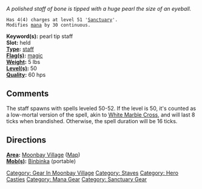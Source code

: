 *A polished staff of bone is tipped with a huge pearl the size of an
eyeball.*

`Has 4(4) charges at level 51 '`[`Sanctuary`](Sanctuary "wikilink")`'.`  
`Modifies `[`mana`](Mana_Points "wikilink")` by 30 continuous.`

**Keyword(s):** pearl tip staff  
**Slot:** held  
**[Type](:Category:_Object_Types "wikilink"):**
[staff](:Category:_Staves "wikilink")  
**[Flag(s)](:Category:_Object_Flags "wikilink"):**
[magic](Magic_Flag "wikilink")  
**[Weight](Object_Weight "wikilink"):** 5 lbs  
**[Level(s)](Object_Level "wikilink"):** 50  
**[Quality](Object_Quality "wikilink"):** 60 hps  

## Comments

The staff spawns with spells leveled 50-52. If the level is 50, it's
counted as a low-mortal version of the spell, akin to [White Marble
Cross](White_Marble_Cross "wikilink"), and will last 8 ticks when
brandished. Otherwise, the spell duration will be 16 ticks.

## Directions

**[Area](:Category:_Areas "wikilink"):** [Moonbay
Village](:Category:_Moonbay_Village "wikilink")
([Map](Moonbay_Village_Map "wikilink"))  
**[Mob(s)](:Category:_Mobs "wikilink"):**
[Binbinka](Binbinka "wikilink") (portable)  

[Category: Gear In Moonbay
Village](Category:_Gear_In_Moonbay_Village "wikilink") [Category:
Staves](Category:_Staves "wikilink") [Category: Hero
Casties](Category:_Hero_Casties "wikilink") [Category: Mana
Gear](Category:_Mana_Gear "wikilink") [Category: Sanctuary
Gear](Category:_Sanctuary_Gear "wikilink")
